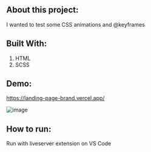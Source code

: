 ## About this project:

I wanted to test some CSS animations and @keyframes

## Built With: 

1. HTML 
2. SCSS

## Demo: 

https://landing-page-brand.vercel.app/

![image](https://i.ibb.co/b3pTZHg/shoelanding.png)

## How to run:

Run with liveserver extension on VS Code
